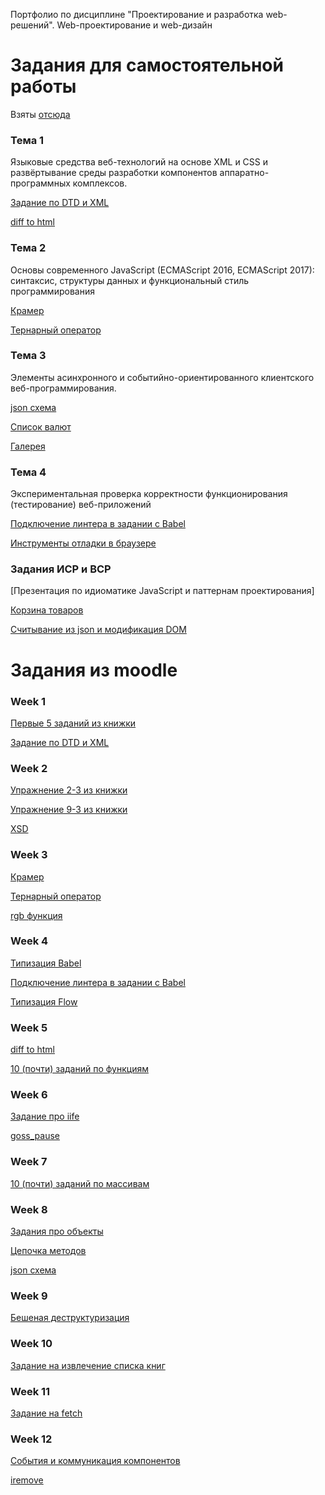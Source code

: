 Портфолио по дисциплине "Проектирование и разработка web-решений". Web-проектирование и web-дизайн

# Задания для самостоятельной работы

Взяты [отсюда](http://kodaktor.ru/web_2017_Prilo1.pdf)

### Тема 1

Языковые средства веб-технологий на основе XML и CSS и развёртывание среды разработки компонентов  аппаратно-программных комплексов.

[Задание по DTD и XML](https://github.com/DenisNyux/Web-portfolio/tree/master/Week1/xml_dtd)

[diff to html](https://github.com/DenisNyux/Web-portfolio/tree/master/Week5/diff_task)

### Тема 2

Основы современного JavaScript (ECMAScript 2016, ECMAScript 2017): синтаксис, структуры данных и функциональный стиль программирования

[Крамер](Week3/task1.js)

[Тернарный оператор](Week3/ternar_task.js)

### Тема 3

Элементы асинхронного и событийно-ориентированного клиентского веб-программирования.

[json схема](https://github.com/DenisNyux/Web-portfolio/tree/master/Week8/json_intro)

[Список валют](https://github.com/DenisNyux/Web-portfolio/tree/master/srs/currencies)

[Галерея](https://github.com/DenisNyux/Web-portfolio/tree/master/srs/gallery)

### Тема 4

Экспериментальная проверка корректности функционирования (тестирование) веб-приложений

[Подключение линтера в задании с Babel](Week4/babel/.eslintrc)

[Инструменты отладки в браузере](srs/chrome_breackpoints)


### Задания ИСР и ВСР

[Презентация по идиоматике JavaScript и паттернам проектирования]

[Корзина товаров](https://denisnyux.github.io/drag-drop/)

[Считывание из json и модификация DOM](https://kodaktor.ru/?!=19112019_77171)


# Задания из moodle

### Week 1

[Первые 5 заданий из книжки](Week1/ex_from1to5)

[Задание по DTD и XML](Week1/xml_dtd)

### Week 2 

[Упражнение 2-3 из книжки](https://github.com/DenisNyux/Web-portfolio/tree/master/Week2/p30_ex2-1)

[Упражнение 9-3 из книжки](https://denisnyux.github.io/p115_ex9-3/)

[XSD](https://github.com/DenisNyux/Web-portfolio/tree/master/Week2/xsd)

### Week 3

[Крамер](https://github.com/DenisNyux/Web-portfolio/tree/master/Week3/task1.js)

[Тернарный оператор](https://github.com/DenisNyux/Web-portfolio/tree/master/Week3/ternar_task.js)

[rgb функция](https://github.com/DenisNyux/Web-portfolio/tree/master/Week3/task2.js)

### Week 4

[Типизация Babel](https://github.com/DenisNyux/Web-portfolio/tree/master/Week4/babel)

[Подключение линтера в задании с Babel](https://github.com/DenisNyux/Web-portfolio/tree/master/Week4/babel)

[Типизация Flow](https://github.com/DenisNyux/Web-portfolio/tree/master/Week4/flow)

### Week 5

[diff to html](https://github.com/DenisNyux/Web-portfolio/tree/master/Week5/diff_task)

[10 (почти) заданий по функциям](https://github.com/DenisNyux/Web-portfolio/tree/master/Week5/func_tasks)

### Week 6

[Задание про iife](https://github.com/DenisNyux/Web-portfolio/tree/master/Week6/iife)

[goss_pause](https://github.com/DenisNyux/Web-portfolio/tree/master/Week6/task101019)

### Week 7

[10 (почти) заданий по массивам](https://github.com/DenisNyux/Web-portfolio/tree/master/Week7)

### Week 8

[Задания про объекты](https://github.com/DenisNyux/Web-portfolio/tree/master/Week8/2710task)

[Цепочка методов](https://github.com/DenisNyux/Web-portfolio/tree/master/Week8/task1)

[json схема](https://github.com/DenisNyux/Web-portfolio/tree/master/Week8/json_intro)

### Week 9

[Бешеная деструктуризация](https://github.com/DenisNyux/Web-portfolio/blob/master/Week9/ne_promise.js)

### Week 10

[Задание на извлечение списка книг](https://kodaktor.ru/?!=19112019_77171)

### Week 11

[Задание на fetch](https://kodaktor.ru/?!=13112018_849d8)

### Week 12

[События и коммуникация компонентов](https://kodaktor.ru/?!=custom_86516)

[iremove](https://kodaktor.ru/?!=iremove_a65cd)

